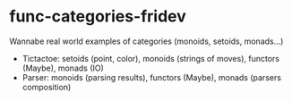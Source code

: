 # func-categories-fridev

Wannabe real world examples of categories (monoids, setoids, monads...)

- Tictactoe: setoids (point, color), monoids (strings of moves), functors (Maybe), monads (IO)
- Parser: monoids (parsing results), functors (Maybe), monads (parsers composition)
